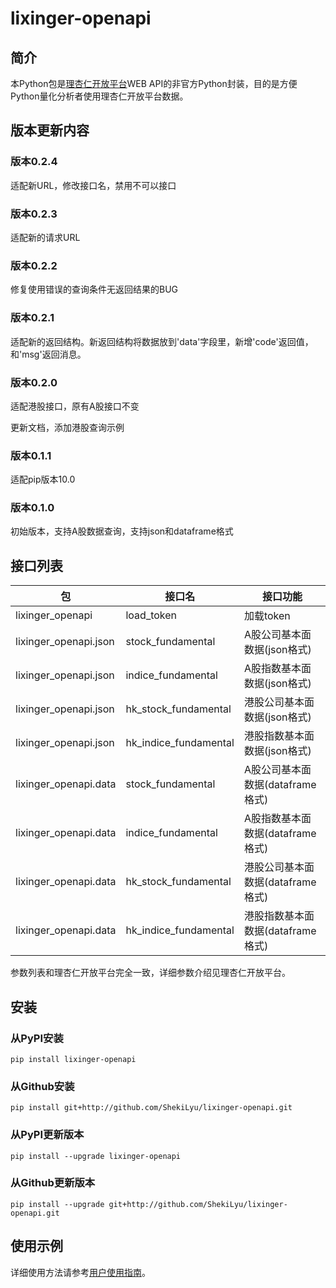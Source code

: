 # lixinger-openapi

## 简介
本Python包是[理杏仁开放平台](https://www.lixinger.com/open/api)WEB API的非官方Python封装，目的是方便Python量化分析者使用理杏仁开放平台数据。

## 版本更新内容
### 版本0.2.4
适配新URL，修改接口名，禁用不可以接口

### 版本0.2.3
适配新的请求URL

### 版本0.2.2
修复使用错误的查询条件无返回结果的BUG

### 版本0.2.1
适配新的返回结构。新返回结构将数据放到'data'字段里，新增'code'返回值，和'msg'返回消息。

### 版本0.2.0
适配港股接口，原有A股接口不变

更新文档，添加港股查询示例

### 版本0.1.1
适配pip版本10.0

### 版本0.1.0
初始版本，支持A股数据查询，支持json和dataframe格式

## 接口列表
包                     | 接口名                        | 接口功能
---------------------- | ----------------------------- | -------------------------
lixinger\_openapi      | load\_token                   | 加载token
lixinger\_openapi.json | stock\_fundamental            | A股公司基本面数据(json格式)
lixinger\_openapi.json | indice\_fundamental           | A股指数基本面数据(json格式)
lixinger\_openapi.json | hk\_stock\_fundamental        | 港股公司基本面数据(json格式)
lixinger\_openapi.json | hk\_indice\_fundamental       | 港股指数基本面数据(json格式)
lixinger\_openapi.data | stock\_fundamental            | A股公司基本面数据(dataframe格式)
lixinger\_openapi.data | indice\_fundamental           | A股指数基本面数据(dataframe格式)
lixinger\_openapi.data | hk\_stock\_fundamental        | 港股公司基本面数据(dataframe格式)
lixinger\_openapi.data | hk\_indice\_fundamental       | 港股指数基本面数据(dataframe格式)

参数列表和理杏仁开放平台完全一致，详细参数介绍见理杏仁开放平台。

## 安装
### 从PyPI安装
`pip install lixinger-openapi`

### 从Github安装
`pip install git+http://github.com/ShekiLyu/lixinger-openapi.git`

### 从PyPI更新版本
`pip install --upgrade lixinger-openapi`

### 从Github更新版本
`pip install --upgrade git+http://github.com/ShekiLyu/lixinger-openapi.git`

## 使用示例

详细使用方法请参考[用户使用指南](https://github.com/ShekiLyu/lixinger-openapi/blob/master/doc/user_guide.ipynb)。
